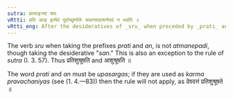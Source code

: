 ```yaml
---
sutra: प्रत्याङ्भ्यां श्रवः
vRtti: प्रति आङ् इत्येवं पूर्वाच्छृणोतेः सन्नन्तादात्मनेपदं न भवति ॥
vRtti_eng: After the desideratives of _sru_ when preceded by _prati_ and _an_ the _Atmanepada_ is not used.
---
```

The verb _sru_ when taking the prefixes _prati_ and _an_, is not _atmanepadi_, though taking the desiderative "_san_." This is also an exception to the rule of _sutra_ (I. 3. 57). Thus प्रतिशुश्रूषति and आशुश्रूषति ॥

The word _prati_ and _an_ must be _upasargas_; if they are used as _karma_ _pravachaniyas_ (see (1. 4.—83)) then the rule will not apply, as देवदत्तं प्रतिशुश्रूषते ॥
